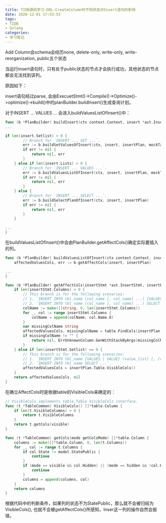 ```yaml
---
title: TIDB源码学习-DDL-CreateColumn时不同状态对Insert语句的影响
date: 2020-12-01 17:53:53
tags:
- TIDB
- Golang
categories:
- 学习笔记
---
```


Add Column会schema会经历none, delete-only, write-only, write-reorganization, public五个状态

当运行insert语句时，只有处于public状态的节点才会执行成功，其他状态的节点都会无法找到该列。

原因如下：

insert语句经过parse, 会由ExecuetStmt()->Compile()->Optimize()->optimize()->build()中的planBuilder.buildInsert()生成查询计划。

对于INSERT ... VALUES ... 会进入buildValuesListOfInsert()中：

```go
func (b *PlanBuilder) buildInsert(ctx context.Context, insert *ast.InsertStmt) (Plan, error) {
...

if len(insert.Setlist) > 0 {
		// Branch for `INSERT ... SET ...`.
		err := b.buildSetValuesOfInsert(ctx, insert, insertPlan, mockTablePlan, checkRefColumn)
		if err != nil {
			return nil, err
		}
	} else if len(insert.Lists) > 0 {
		// Branch for `INSERT ... VALUES ...`.
		err := b.buildValuesListOfInsert(ctx, insert, insertPlan, mockTablePlan, checkRefColumn)
		if err != nil {
			return nil, err
		}
	} else {
		// Branch for `INSERT ... SELECT ...`.
		err := b.buildSelectPlanOfInsert(ctx, insert, insertPlan)
		if err != nil {
			return nil, err
		}
	}

...
}
```


在buildValuesListOfInsert()中会由PlanBuilder.getAffectCols()确定实际要插入的列。

```go
func (b *PlanBuilder) buildValuesListOfInsert(ctx context.Context, insert *ast.InsertStmt, insertPlan *Insert, mockTablePlan *LogicalTableDual, checkRefColumn func(n ast.Node) ast.Node) error {
	affectedValuesCols, err := b.getAffectCols(insert, insertPlan)

...
}
```

``` go planbuilder.go:2415:getAffectCols():
func (b *PlanBuilder) getAffectCols(insertStmt *ast.InsertStmt, insertPlan *Insert) (affectedValuesCols []*table.Column, err error) {
	if len(insertStmt.Columns) > 0 {
		// This branch is for the following scenarios:
		// 1. `INSERT INTO tbl_name (col_name [, col_name] ...) {VALUES | VALUE} (value_list) [, (value_list)] ...`,
		// 2. `INSERT INTO tbl_name (col_name [, col_name] ...) SELECT ...`.
		colName := make([]string, 0, len(insertStmt.Columns))
		for _, col := range insertStmt.Columns {
			colName = append(colName, col.Name.O)
		}
		var missingColName string
		affectedValuesCols, missingColName = table.FindCols(insertPlan.Table.VisibleCols(), colName, insertPlan.Table.Meta().PKIsHandle)
		if missingColName != "" {
			return nil, ErrUnknownColumn.GenWithStackByArgs(missingColName, clauseMsg[fieldList])
		}
	} else if len(insertStmt.Setlist) == 0 {
		// This branch is for the following scenarios:
		// 1. `INSERT INTO tbl_name {VALUES | VALUE} (value_list) [, (value_list)] ...`,
		// 2. `INSERT INTO tbl_name SELECT ...`.
		affectedValuesCols = insertPlan.Table.VisibleCols()
	}
	return affectedValuesCols, nil
}
```

在确立AffectCols时是依据table的VisibleCols来确定的：

``` go
// VisibleCols implements table.Table VisibleCols interface.
func (t *TableCommon) VisibleCols() []*table.Column {
	if len(t.VisibleColumns) > 0 {
		return t.VisibleColumns
	}
	return t.getCols(visible)
}

func (t *TableCommon) getCols(mode getColsMode) []*table.Column {
	columns := make([]*table.Column, 0, len(t.Columns))
	for _, col := range t.Columns {
		if col.State != model.StatePublic {
			continue
		}
		if (mode == visible && col.Hidden) || (mode == hidden && !col.Hidden) {
			continue
		}
		columns = append(columns, col)
	}
	return columns
}
```

根据代码中的判断条件，如果列的状态不为StatePublic，那么就不会被归结为VisibleCols(), 也就不会被getAffectCols()所感知，Inser这一列的操作自然会报错。

